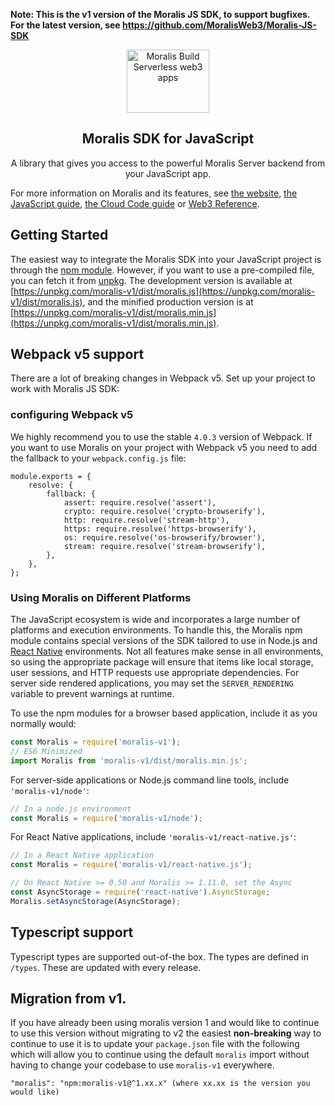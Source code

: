 **Note: This is the v1 version of the Moralis JS SDK, to support bugfixes. For the latest version, see https://github.com/MoralisWeb3/Moralis-JS-SDK**

<p align="center">
    <a href="https://moralis.io">
    <img width="132" height="101" src="https://moralis.io/wp-content/uploads/2021/01/logo.png" class="attachment-full size-full" alt="Moralis Build Serverless web3 apps" loading="lazy" /></a>
</p>

<h2 align="center">Moralis SDK for JavaScript</h2>

<p align="center">
    A library that gives you access to the powerful Moralis Server backend from your JavaScript app.
</p>

For more information on Moralis and its features, see [the website](https://moralis.io), [the JavaScript guide](https://docs.moralis.io), [the Cloud Code guide](https://docs.moralis.io/moralis-server/cloud-code) or [Web3 Reference](https://docs.moralis.io/moralis-server/web3-sdk/intro).

## Getting Started

The easiest way to integrate the Moralis SDK into your JavaScript project is through the [npm module](https://npmjs.org/moralis-v1).
However, if you want to use a pre-compiled file, you can fetch it from [unpkg](https://unpkg.com). The development version is available at [https://unpkg.com/moralis-v1/dist/moralis.js](https://unpkg.com/moralis-v1/dist/moralis.js), and the minified production version is at [https://unpkg.com/moralis-v1/dist/moralis.min.js](https://unpkg.com/moralis-v1/dist/moralis.min.js).

## Webpack v5 support

There are a lot of breaking changes in Webpack v5. Set up your project to work with Moralis JS SDK:

### configuring Webpack v5

We highly recommend you to use the stable `4.0.3` version of Webpack. If you want to use Moralis on your project with Webpack v5 you need to add the fallback to your `webpack.config.js` file:

```
module.exports = {
    resolve: {
        fallback: {
            assert: require.resolve('assert'),
            crypto: require.resolve('crypto-browserify'),
            http: require.resolve('stream-http'),
            https: require.resolve('https-browserify'),
            os: require.resolve('os-browserify/browser'),
            stream: require.resolve('stream-browserify'),
        },
    },
};
```

### Using Moralis on Different Platforms

The JavaScript ecosystem is wide and incorporates a large number of platforms and execution environments. To handle this, the Moralis npm module contains special versions of the SDK tailored to use in Node.js and [React Native](https://reactnative.dev/) environments. Not all features make sense in all environments, so using the appropriate package will ensure that items like local storage, user sessions, and HTTP requests use appropriate dependencies. For server side rendered applications, you may set the `SERVER_RENDERING` variable to prevent warnings at runtime.

To use the npm modules for a browser based application, include it as you normally would:

```js
const Moralis = require('moralis-v1');
// ES6 Minimized
import Moralis from 'moralis-v1/dist/moralis.min.js';
```

For server-side applications or Node.js command line tools, include `'moralis-v1/node'`:

```js
// In a node.js environment
const Moralis = require('moralis-v1/node');
```

For React Native applications, include `'moralis-v1/react-native.js'`:

```js
// In a React Native application
const Moralis = require('moralis-v1/react-native.js');

// On React Native >= 0.50 and Moralis >= 1.11.0, set the Async
const AsyncStorage = require('react-native').AsyncStorage;
Moralis.setAsyncStorage(AsyncStorage);
```

## Typescript support

Typescript types are supported out-of-the box.
The types are defined in `/types`. These are updated with every release.

## Migration from v1.
If you have already been using moralis version 1 and would like to continue to use this version without migrating to v2 the easiest **non-breaking** way to continue to use it is to update your `package.json` file with the following which will allow you to continue using the default `moralis` import without having to change your codebase to use `moralis-v1` everywhere. 

```
"moralis": "npm:moralis-v1@^1.xx.x" (where xx.xx is the version you would like)
```
